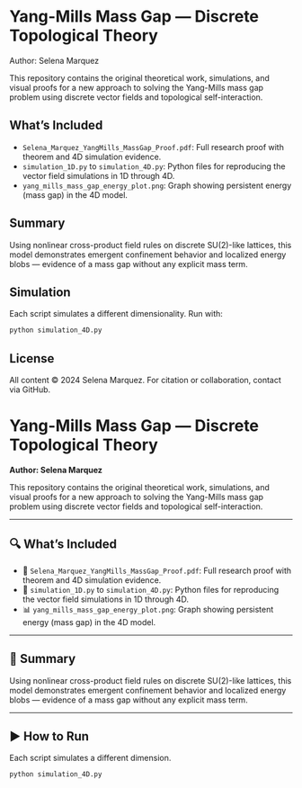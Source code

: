 # Yang-Mills Mass Gap — Discrete Topological Theory  
Author: Selena Marquez

This repository contains the original theoretical work, simulations, and visual proofs for a new approach to solving the Yang-Mills mass gap problem using discrete vector fields and topological self-interaction.

## What’s Included
- `Selena_Marquez_YangMills_MassGap_Proof.pdf`: Full research proof with theorem and 4D simulation evidence.
- `simulation_1D.py` to `simulation_4D.py`: Python files for reproducing the vector field simulations in 1D through 4D.
- `yang_mills_mass_gap_energy_plot.png`: Graph showing persistent energy (mass gap) in the 4D model.

## Summary
Using nonlinear cross-product field rules on discrete SU(2)-like lattices, this model demonstrates emergent confinement behavior and localized energy blobs — evidence of a mass gap without any explicit mass term.

## Simulation
Each script simulates a different dimensionality. Run with:
```bash
python simulation_4D.py
```

## License
All content © 2024 Selena Marquez. For citation or collaboration, contact via GitHub.
# Yang-Mills Mass Gap — Discrete Topological Theory  
**Author: Selena Marquez**

This repository contains the original theoretical work, simulations, and visual proofs for a new approach to solving the Yang-Mills mass gap problem using discrete vector fields and topological self-interaction.

---

## 🔍 What’s Included
- 📄 `Selena_Marquez_YangMills_MassGap_Proof.pdf`: Full research proof with theorem and 4D simulation evidence.
- 🧪 `simulation_1D.py` to `simulation_4D.py`: Python files for reproducing the vector field simulations in 1D through 4D.
- 📊 `yang_mills_mass_gap_energy_plot.png`: Graph showing persistent energy (mass gap) in the 4D model.

---

## 🧠 Summary
Using nonlinear cross-product field rules on discrete SU(2)-like lattices, this model demonstrates emergent confinement behavior and localized energy blobs — evidence of a mass gap without any explicit mass term.

---

## ▶️ How to Run
Each script simulates a different dimension.

```bash
python simulation_4D.py
